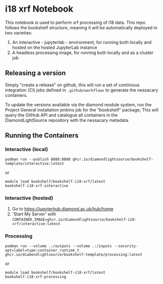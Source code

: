 # i18 xrf Notebook

This notebook is used to perform xrf processing of i18 data. This repo follows the bookshelf structure, meaning it will be automatically deployed in two varieties:

1. An interactive - jupyterlab - environment, for running both locally and hosted on the hosted JupyterLab instance
2. A headless processing image, for running both locally and as a cluster job

## Releasing a version

Simply "create a release" on github, this will run a set of continious integration (CI) jobs defined in `.github/workflows` to generate the nessacary containers.

To update the versions available via the diamond module system, run the Project General installation jenkins job for the "bookshelf" package;
This will query the GitHub API and catalogue all containers in the DiamondLightSource repository with the nessacary metadata.

## Running the Containers

### Interactive (local)

```
podman run --publish 8888:8888 ghcr.io/diamondlightsource/bookshelf-template/interactive:latest
```
or
```
module load bookshelf/bookshelf-i18-xrf/latest
bookshelf-i18-xrf-interactive
```

### Interactive (hosted)

1.  Go to https://jupyterhub.diamond.ac.uk/hub/home
2.  'Start My Server' with `CONTAINER_IMAGE=ghcr.io/diamondlightsource/bookshelf-i18-xrf/interactive:latest`

### Processing

```
podman run --volume .:/outputs --volume .:/inputs --security-opt=label=type:container_runtime_t ghcr.io/diamondlightsource/bookshelf-template/processing:latest
```
or
```
module load bookshelf/bookshelf-i18-xrf/latest
bookshelf-i18-xrf-processing
```
